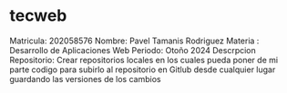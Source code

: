 # tecweb
Matricula:               202058576
Nombre:                  Pavel Tamanis Rodriguez
Materia :                Desarrollo de Aplicaciones Web
Periodo:                 Otoño 2024
Descrpcion Repositorio:  Crear repositorios locales en los cuales pueda poner de mi parte codigo para subirlo al repositorio en Gitlub desde cualquier lugar guardando las versiones de los cambios
